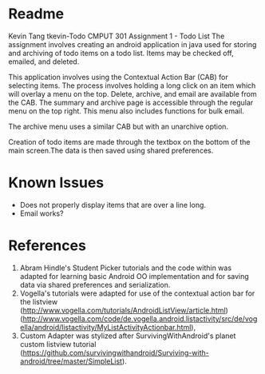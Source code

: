 Readme
==============
Kevin Tang
tkevin-Todo
CMPUT 301 Assignment 1 - Todo List
The assignment involves creating an android application in java used for storing and archiving of todo items on a todo list. Items may be checked off, emailed, and deleted.

This application involves using the Contextual Action Bar (CAB) for selecting items. The process involves holding a long click on an item which will overlay a menu on the top. Delete, archive, and email are available from the CAB. The summary and archive page is accessible through the regular menu on the top right. This menu also includes functions for bulk email.

The archive menu uses a similar CAB but with an unarchive option. 

Creation of todo items are made through the textbox on the bottom of the main screen.The data is then saved using shared preferences.

Known Issues
==============
- Does not properly display items that are over a line long.
- Email works?

References
==============

1. Abram Hindle's Student Picker tutorials and the code within was adapted for learning basic Android OO implementation and for saving data via shared preferences and serialization.
2. Vogella's tutorials were adapted for use of the contextual action bar for the listview (http://www.vogella.com/tutorials/AndroidListView/article.html) (http://www.vogella.com/code/de.vogella.android.listactivity/src/de/vogella/android/listactivity/MyListActivityActionbar.html),
3. Custom Adapter was stylized after SurvivingWithAndroid's planet custom listview tutorial (https://github.com/survivingwithandroid/Surviving-with-android/tree/master/SimpleList).

